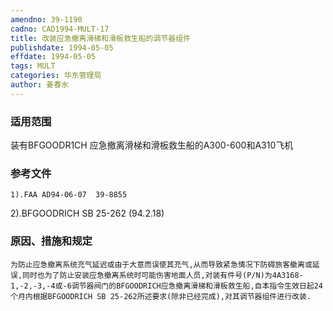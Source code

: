 ```yaml
---
amendno: 39-1190
cadno: CAD1994-MULT-17
title: 改装应急撤离滑梯和滑板救生船的调节器组件
publishdate: 1994-05-05
effdate: 1994-05-05
tags: MULT
categories: 华东管理局
author: 姜春水
---
```


### 适用范围 
装有BFGOODR1CH  应急撤离滑梯和滑板救生船的A300-600和A310飞机

### 参考文件
    1).FAA AD94-06-07  39-8855 
2).BFGOODRICH SB 25-262 (94.2.18) 

### 原因、措施和规定 
    为防止应急撤离系统充气延迟或由于大意而误使其充气,从而导致紧急情况下防碍旅客撤离或延误,同时也为了防止安装应急撤离系统时可能伤害地面人员,对装有件号(P/N)为4A3168-1,-2,-3,-4或-6调节器阀门的BFGOODRICH应急撤离滑梯和滑板救生船,自本指令生效日起24个月内根据BFGOODRICH SB 25-262所述要求(除非已经完成),对其调节器组件进行改装.
